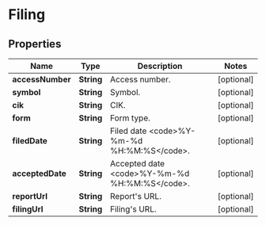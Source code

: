 # Filing

## Properties

 Name             | Type       | Description                                               | Notes      
------------------|------------|-----------------------------------------------------------|------------
 **accessNumber** | **String** | Access number.                                            | [optional] 
 **symbol**       | **String** | Symbol.                                                   | [optional] 
 **cik**          | **String** | CIK.                                                      | [optional] 
 **form**         | **String** | Form type.                                                | [optional] 
 **filedDate**    | **String** | Filed date &lt;code&gt;%Y-%m-%d %H:%M:%S&lt;/code&gt;.    | [optional] 
 **acceptedDate** | **String** | Accepted date &lt;code&gt;%Y-%m-%d %H:%M:%S&lt;/code&gt;. | [optional] 
 **reportUrl**    | **String** | Report&#39;s URL.                                         | [optional] 
 **filingUrl**    | **String** | Filing&#39;s URL.                                         | [optional] 



